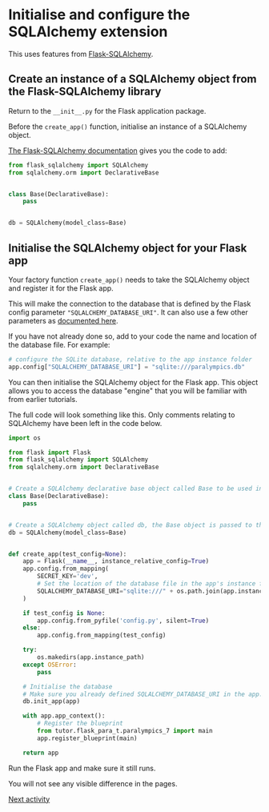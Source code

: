 # Initialise and configure the SQLAlchemy extension

This uses features from [Flask-SQLAlchemy](https://flask-sqlalchemy.readthedocs.io/en/stable/quickstart/#quick-start).

## Create an instance of a SQLAlchemy object from the Flask-SQLAlchemy library

Return to the `__init__.py` for the Flask application package.

Before the `create_app()` function, initialise an instance of a SQLAlchemy object.

[The Flask-SQLAlchemy documentation](https://flask-sqlalchemy.readthedocs.io/en/stable/quickstart/#initialize-the-extension)
gives you the code to add:

```python
from flask_sqlalchemy import SQLAlchemy
from sqlalchemy.orm import DeclarativeBase


class Base(DeclarativeBase):
    pass


db = SQLAlchemy(model_class=Base)
```

## Initialise the SQLAlchemy object for your Flask app

Your factory function `create_app()` needs to take the SQLAlchemy object and register it for the Flask app.

This will make the connection to the database that is defined by the Flask config parameter `"SQLALCHEMY_DATABASE_URI"`.
It can also use a few other parameters
as [documented here](https://flask-sqlalchemy.readthedocs.io/en/stable/api/#flask_sqlalchemy.SQLAlchemy.init_app).

If you have not already done so, add to your code the name and location of the database file. For example:

```python
# configure the SQLite database, relative to the app instance folder
app.config["SQLALCHEMY_DATABASE_URI"] = "sqlite:///paralympics.db"
```

You can then initialise the SQLAlchemy object for the Flask app. This object allows you to access the database "engine"
that you will be familiar with from earlier tutorials.

The full code will look something like this. Only comments relating to SQLAlchemy have been left in the code below.

```python  
import os

from flask import Flask
from flask_sqlalchemy import SQLAlchemy
from sqlalchemy.orm import DeclarativeBase


# Create a SQLAlchemy declarative base object called Base to be used in the models (Python classes)
class Base(DeclarativeBase):
    pass


# Create a SQLAlchemy object called db, the Base object is passed to the SQLAlchemy object
db = SQLAlchemy(model_class=Base)


def create_app(test_config=None):
    app = Flask(__name__, instance_relative_config=True)
    app.config.from_mapping(
        SECRET_KEY='dev',
        # Set the location of the database file in the app's instance folder
        SQLALCHEMY_DATABASE_URI="sqlite:///" + os.path.join(app.instance_path, 'paralympics.db'),
    )

    if test_config is None:
        app.config.from_pyfile('config.py', silent=True)
    else:
        app.config.from_mapping(test_config)

    try:
        os.makedirs(app.instance_path)
    except OSError:
        pass

    # Initialise the database
    # Make sure you already defined SQLALCHEMY_DATABASE_URI in the app.config
    db.init_app(app)

    with app.app_context():
        # Register the blueprint
        from tutor.flask_para_t.paralympics_7 import main
        app.register_blueprint(main)

    return app
```

Run the Flask app and make sure it still runs.

You will not see any visible difference in the pages.

[Next activity](7-3-classes.md)